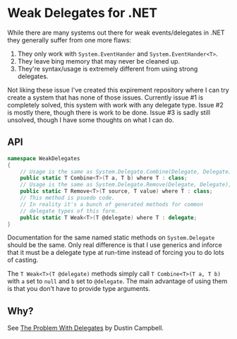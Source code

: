 # Weak Delegates for .NET

While there are many systems out there for weak events/delegates in .NET they generally suffer from one more flaws:

1. They only work with `System.EventHander` and `System.EventHander<T>`.
2. They leave bing memory that may never be cleaned up.
3. They're syntax/usage is extremely different from using strong delegates.

Not liking these issue I've created this expirement repository where I can try create a system that has none of those issues. Currently issue #1 is completely solved, this system with work with any delegate type. Issue #2 is mostly there, though there is work to be done. Issue #3 is sadly still unsolved, though I have some thoughts on what I can do.

## API

```csharp
namespace WeakDelegates
{
    // Usage is the same as System.Delegate.Combine(Delegate, Delegate);
    public static T Combine<T>(T a, T b) where T : class;
    // Usage is the same as System.Delegate.Remove(Delegate, Delegate);
    public static T Remove<T>(T source, T value) where T : class;
    // This method is psuedo code.
    // In reality it's a bunch of generated methods for common
    // delegate types of this form.
    public static T Weak<T>(T @delegate) where T : delegate;
}
```

Documentation for the same named static methods on `System.Delegate` should be the same. Only real difference is that I use generics and inforce that it must be a delegate type at run-time instead of forcing you to do lots of casting.

The `T Weak<T>(T @delegate)` methods simply call `T Combine<T>(T a, T b)` with `a` set to `null` and `b` set to `@delegate`. The main advantage of using them is that you don't have to provide type arguments.

## Why?

See [The Problem With Delegates](https://web.archive.org/web/20150327023026/http://diditwith.net/PermaLink,guid,fcf59145-3973-468a-ae66-aaa8df9161c7.aspx) by Dustin Campbell.